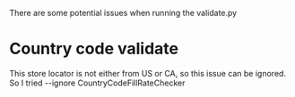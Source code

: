 There are some potential issues when running the validate.py

# Country code validate

This store locator is not either from US or CA, so this issue can be ignored.
So I tried --ignore CountryCodeFillRateChecker
